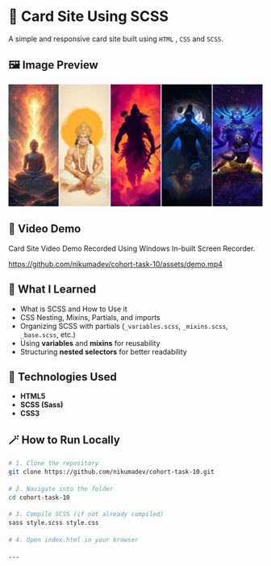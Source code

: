# 🎴 Card Site Using SCSS

A simple and responsive card site built using `HTML` , `CSS` and `SCSS`.

## 🖼️ Image Preview

![Card Site](./assets/preview.png)

## 🎥 Video Demo

Card Site Video Demo Recorded Using Windows In-built Screen Recorder.

https://github.com/nikumadev/cohort-task-10/assets/demo.mp4

## 🧠 What I Learned

- What is SCSS and How to Use it
- CSS Nesting, Mixins, Partials, and imports
- Organizing SCSS with partials (`_variables.scss`, `_mixins.scss`, `_base.scss`, etc.)
- Using **variables** and **mixins** for reusability
- Structuring **nested selectors** for better readability

## 🚀 Technologies Used

- **HTML5**
- **SCSS (Sass)**
- **CSS3**

## 🪄 How to Run Locally

```bash
# 1. Clone the repository
git clone https://github.com/nikumadev/cohort-task-10.git

# 2. Navigate into the folder
cd cohort-task-10

# 3. Compile SCSS (if not already compiled)
sass style.scss style.css

# 4. Open index.html in your browser

---
```
